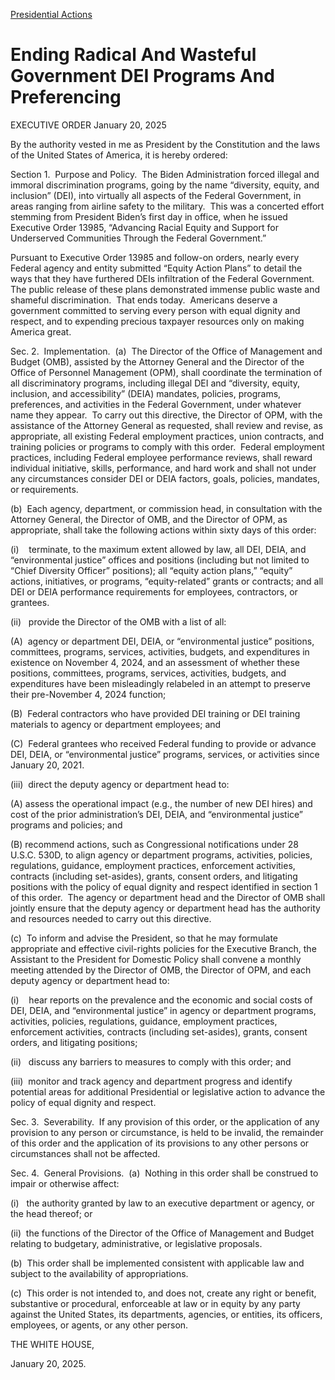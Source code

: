 
[Presidential Actions](https://www.whitehouse.gov/presidential-actions/) 

Ending Radical And Wasteful Government DEI Programs And Preferencing
====================================================================

EXECUTIVE ORDER 
January 20, 2025 



By the authority vested in me as President by the Constitution and the laws of the United States of America, it is hereby ordered:

Section 1.  Purpose and Policy.  The Biden Administration forced illegal and immoral discrimination programs, going by the name “diversity, equity, and inclusion” (DEI), into virtually all aspects of the Federal Government, in areas ranging from airline safety to the military.  This was a concerted effort stemming from President Biden’s first day in office, when he issued Executive Order 13985, “Advancing Racial Equity and Support for Underserved Communities Through the Federal Government.”

Pursuant to Executive Order 13985 and follow-on orders, nearly every Federal agency and entity submitted “Equity Action Plans” to detail the ways that they have furthered DEIs infiltration of the Federal Government.  The public release of these plans demonstrated immense public waste and shameful discrimination.  That ends today.  Americans deserve a government committed to serving every person with equal dignity and respect, and to expending precious taxpayer resources only on making America great.

Sec. 2.  Implementation.  (a)  The Director of the Office of Management and Budget (OMB), assisted by the Attorney General and the Director of the Office of Personnel Management (OPM), shall coordinate the termination of all discriminatory programs, including illegal DEI and “diversity, equity, inclusion, and accessibility” (DEIA) mandates, policies, programs, preferences, and activities in the Federal Government, under whatever name they appear.  To carry out this directive, the Director of OPM, with the assistance of the Attorney General as requested, shall review and revise, as appropriate, all existing Federal employment practices, union contracts, and training policies or programs to comply with this order.  Federal employment practices, including Federal employee performance reviews, shall reward individual initiative, skills, performance, and hard work and shall not under any circumstances consider DEI or DEIA factors, goals, policies, mandates, or requirements.

(b)  Each agency, department, or commission head, in consultation with the Attorney General, the Director of OMB, and the Director of OPM, as appropriate, shall take the following actions within sixty days of this order:

(i)    terminate, to the maximum extent allowed by law, all DEI, DEIA, and “environmental justice” offices and positions (including but not limited to “Chief Diversity Officer” positions); all “equity action plans,” “equity” actions, initiatives, or programs, “equity-related” grants or contracts; and all DEI or DEIA performance requirements for employees, contractors, or grantees.

(ii)   provide the Director of the OMB with a list of all:

(A)  agency or department DEI, DEIA, or “environmental justice” positions, committees, programs, services, activities, budgets, and expenditures in existence on November 4, 2024, and an assessment of whether these positions, committees, programs, services, activities, budgets, and expenditures have been misleadingly relabeled in an attempt to preserve their pre-November 4, 2024 function;

(B)  Federal contractors who have provided DEI training or DEI training materials to agency or department employees; and

(C)  Federal grantees who received Federal funding to provide or advance DEI, DEIA, or “environmental justice” programs, services, or activities since January 20, 2021.

(iii)  direct the deputy agency or department head to:

(A) assess the operational impact (e.g., the number of new DEI hires) and cost of the prior administration’s DEI, DEIA, and “environmental justice” programs and policies; and

(B) recommend actions, such as Congressional notifications under 28 U.S.C. 530D, to align agency or department programs, activities, policies, regulations, guidance, employment practices, enforcement activities, contracts (including set-asides), grants, consent orders, and litigating positions with the policy of equal dignity and respect identified in section 1 of this order.  The agency or department head and the Director of OMB shall jointly ensure that the deputy agency or department head has the authority and resources needed to carry out this directive.

(c)  To inform and advise the President, so that he may formulate appropriate and effective civil-rights policies for the Executive Branch, the Assistant to the President for Domestic Policy shall convene a monthly meeting attended by the Director of OMB, the Director of OPM, and each deputy agency or department head to:

(i)    hear reports on the prevalence and the economic and social costs of DEI, DEIA, and “environmental justice” in agency or department programs, activities, policies, regulations, guidance, employment practices, enforcement activities, contracts (including set-asides), grants, consent orders, and litigating positions;

(ii)   discuss any barriers to measures to comply with this order; and

(iii)  monitor and track agency and department progress and identify potential areas for additional Presidential or legislative action to advance the policy of equal dignity and respect.

Sec. 3.  Severability.  If any provision of this order, or the application of any provision to any person or circumstance, is held to be invalid, the remainder of this order and the application of its provisions to any other persons or circumstances shall not be affected.

Sec. 4.  General Provisions.  (a)  Nothing in this order shall be construed to impair or otherwise affect:

(i)   the authority granted by law to an executive department or agency, or the head thereof; or

(ii)  the functions of the Director of the Office of Management and Budget relating to budgetary, administrative, or legislative proposals.

(b)  This order shall be implemented consistent with applicable law and subject to the availability of appropriations.

(c)  This order is not intended to, and does not, create any right or benefit, substantive or procedural, enforceable at law or in equity by any party against the United States, its departments, agencies, or entities, its officers, employees, or agents, or any other person.

THE WHITE HOUSE,

January 20, 2025.



